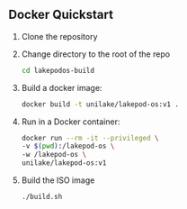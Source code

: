 ## Docker Quickstart
1. Clone the repository

2. Change directory to the root of the repo
    ```bash
    cd lakepodos-build
    ```

3. Build a docker image:
    ```bash
    docker build -t unilake/lakepod-os:v1 .
    ```

4. Run in a Docker container:
    ```bash
    docker run --rm -it --privileged \
    -v $(pwd):/lakepod-os \
    -w /lakepod-os \
    unilake/lakepod-os:v1
    ```

5. Build the ISO image
    ```bash
    ./build.sh
    ```